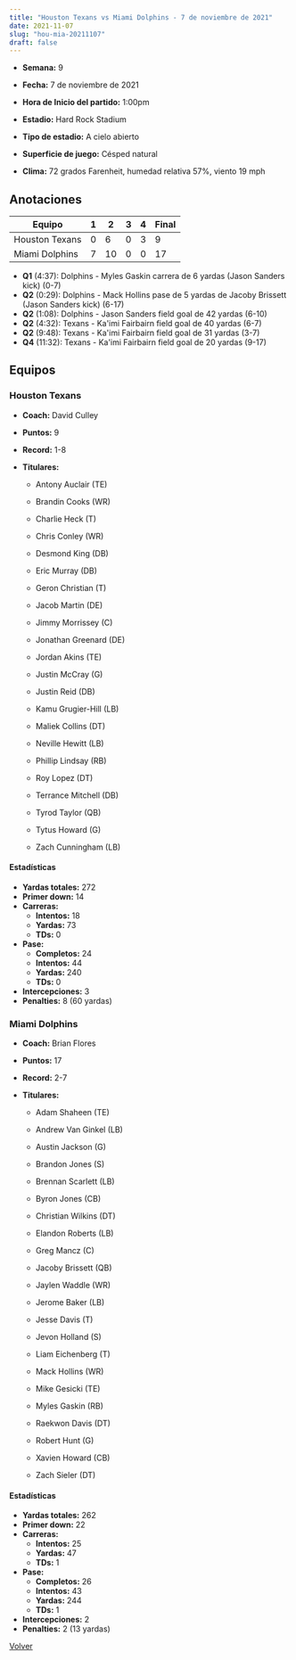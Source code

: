 ```yaml
---
title: "Houston Texans vs Miami Dolphins - 7 de noviembre de 2021"
date: 2021-11-07
slug: "hou-mia-20211107"
draft: false
---
```


* **Semana:** 9
* **Fecha:** 7 de noviembre de 2021

* **Hora de Inicio del partido:** 1:00pm
* **Estadio:** Hard Rock Stadium
* **Tipo de estadio:** A cielo abierto
* **Superficie de juego:** Césped natural
* **Clima:** 72 grados Farenheit, humedad relativa 57%, viento 19 mph





## Anotaciones
| Equipo | 1 | 2 | 3 | 4 | Final |
|--------|---|---|---|---|-------|
| Houston Texans  | 0 | 6 | 0 | 3  | 9 |
| Miami Dolphins  | 7 | 10 | 0 | 0  | 17 |
* **Q1** (4:37): Dolphins - Myles Gaskin carrera de 6 yardas (Jason Sanders kick) (0-7)
* **Q2** (0:29): Dolphins - Mack Hollins pase de 5 yardas de Jacoby Brissett (Jason Sanders kick) (6-17)
* **Q2** (1:08): Dolphins - Jason Sanders field goal de 42 yardas (6-10)
* **Q2** (4:32): Texans - Ka'imi Fairbairn field goal de 40 yardas (6-7)
* **Q2** (9:48): Texans - Ka'imi Fairbairn field goal de 31 yardas (3-7)
* **Q4** (11:32): Texans - Ka'imi Fairbairn field goal de 20 yardas (9-17)


## Equipos


### Houston Texans
* **Coach:** David Culley
* **Puntos:** 9
* **Record:** 1-8
* **Titulares:** 

  * Antony Auclair (TE) 

  * Brandin Cooks (WR) 

  * Charlie Heck (T) 

  * Chris Conley (WR) 

  * Desmond King (DB) 

  * Eric Murray (DB) 

  * Geron Christian (T) 

  * Jacob Martin (DE) 

  * Jimmy Morrissey (C) 

  * Jonathan Greenard (DE) 

  * Jordan Akins (TE) 

  * Justin McCray (G) 

  * Justin Reid (DB) 

  * Kamu Grugier-Hill (LB) 

  * Maliek Collins (DT) 

  * Neville Hewitt (LB) 

  * Phillip Lindsay (RB) 

  * Roy Lopez (DT) 

  * Terrance Mitchell (DB) 

  * Tyrod Taylor (QB) 

  * Tytus Howard (G) 

  * Zach Cunningham (LB) 

#### Estadísticas
* **Yardas totales:** 272
* **Primer down:** 14
* **Carreras:**
  * **Intentos:** 18
  * **Yardas:** 73
  * **TDs:** 0
* **Pase:**
  * **Completos:** 24
  * **Intentos:** 44
  * **Yardas:** 240
  * **TDs:** 0
* **Intercepciones:** 3
* **Penalties:** 8 (60 yardas)

### Miami Dolphins
* **Coach:** Brian Flores
* **Puntos:** 17
* **Record:** 2-7
* **Titulares:** 

  * Adam Shaheen (TE) 

  * Andrew Van Ginkel (LB) 

  * Austin Jackson (G) 

  * Brandon Jones (S) 

  * Brennan Scarlett (LB) 

  * Byron Jones (CB) 

  * Christian Wilkins (DT) 

  * Elandon Roberts (LB) 

  * Greg Mancz (C) 

  * Jacoby Brissett (QB) 

  * Jaylen Waddle (WR) 

  * Jerome Baker (LB) 

  * Jesse Davis (T) 

  * Jevon Holland (S) 

  * Liam Eichenberg (T) 

  * Mack Hollins (WR) 

  * Mike Gesicki (TE) 

  * Myles Gaskin (RB) 

  * Raekwon Davis (DT) 

  * Robert Hunt (G) 

  * Xavien Howard (CB) 

  * Zach Sieler (DT) 

#### Estadísticas
* **Yardas totales:** 262
* **Primer down:** 22
* **Carreras:**
  * **Intentos:** 25
  * **Yardas:** 47
  * **TDs:** 1
* **Pase:**
  * **Completos:** 26
  * **Intentos:** 43
  * **Yardas:** 244
  * **TDs:** 1
* **Intercepciones:** 2
* **Penalties:** 2 (13 yardas)


[Volver](/historia/2021)
